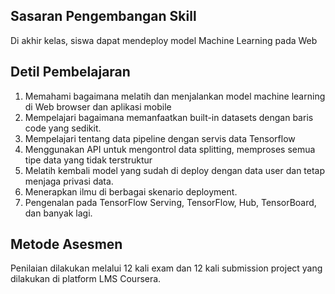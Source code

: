 ## Sasaran Pengembangan Skill
Di akhir kelas, siswa dapat mendeploy model Machine Learning pada Web
  
## Detil Pembelajaran
1. Memahami bagaimana melatih dan menjalankan model machine learning di Web browser dan aplikasi mobile 
2. Mempelajari bagaimana memanfaatkan built-in datasets dengan baris code yang sedikit.
3. Mempelajari tentang data pipeline dengan servis data Tensorflow
4. Menggunakan API untuk mengontrol data splitting, memproses semua tipe data yang tidak terstruktur
5. Melatih kembali model yang sudah di deploy dengan data user dan tetap menjaga privasi data.
6. Menerapkan ilmu di berbagai skenario deployment.
7. Pengenalan pada TensorFlow Serving, TensorFlow, Hub, TensorBoard, dan banyak lagi.
  
## Metode Asesmen
Penilaian dilakukan melalui 12 kali exam dan 12 kali submission project yang dilakukan di platform LMS Coursera.